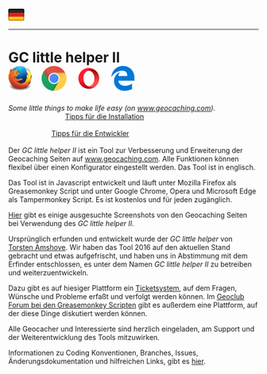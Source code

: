 <a href="#user-content-de" title=""><img src="/images/flag_de.png"></a>

---
# GC little helper II <a id="user-content-de"></a><span> &nbsp; &nbsp; &nbsp; &nbsp; &nbsp; &nbsp; &nbsp; &nbsp; &nbsp; &nbsp; &nbsp; &nbsp; &nbsp; &nbsp; &nbsp; &nbsp; &nbsp; &nbsp; </span> <img src="/images/mozilla_firefox_logo_small.png" title="Mozilla Firefox" alt="Mozilla Firefox"> <span> &nbsp; </span> <img src="/images/google_chrome_logo_small.png" title="Google Chrom" alt="Google Chrom"> <span> &nbsp; </span> <img src="/images/opera_logo_small.png" title="Opera" alt="Opera"> <span> &nbsp; </span> <img src="/images/microsoft_edge_logo_small.png" title="Microsoft Edge" alt="Microsoft Edge">  
*Some little things to make life easy (on www.geocaching.com).* <span> &nbsp; &nbsp; &nbsp; &nbsp; &nbsp; &nbsp; &nbsp; &nbsp; &nbsp; &nbsp; &nbsp; &nbsp; &nbsp; &nbsp; &nbsp; &nbsp; &nbsp; &nbsp; &nbsp; &nbsp; &nbsp; &nbsp; &nbsp; &nbsp; &nbsp;&nbsp; </span> [Tipps für die Installation](https://github.com/2Abendsegler/GClh/blob/master/docu/tips_installation.md#readme)<br>
<span> &nbsp; &nbsp; &nbsp; &nbsp; &nbsp; &nbsp; &nbsp; &nbsp; &nbsp; &nbsp; &nbsp; &nbsp; &nbsp; &nbsp; &nbsp; &nbsp; &nbsp; &nbsp; &nbsp; &nbsp; &nbsp; &nbsp; &nbsp; &nbsp; &nbsp; &nbsp; &nbsp; &nbsp; &nbsp; &nbsp; &nbsp; &nbsp; &nbsp; &nbsp; &nbsp; &nbsp; &nbsp; &nbsp; &nbsp; &nbsp; &nbsp; &nbsp; &nbsp; &nbsp; &nbsp; &nbsp; &nbsp; &nbsp; &nbsp; &nbsp; &nbsp; &nbsp; &nbsp; &nbsp; &nbsp; &nbsp; &nbsp; &nbsp; &nbsp; &nbsp; &nbsp; &nbsp; &nbsp; &nbsp; &nbsp; &nbsp; &nbsp; &nbsp; &nbsp; &nbsp; &nbsp; &nbsp; &nbsp; &nbsp; &nbsp; </span> [Tipps für die Entwickler](https://github.com/2Abendsegler/GClh/blob/master/docu/definitions.md#readme)<br>
<br>
Der *GC little helper II* ist ein Tool zur Verbesserung und Erweiterung der Geocaching Seiten auf www.geocaching.com. Alle Funktionen können flexibel über einen Konfigurator eingestellt werden. Das Tool ist in englisch. 

Das Tool ist in Javascript entwickelt und läuft unter Mozilla Firefox als Greasemonkey Script und unter Google Chrome, Opera und Microsoft Edge als Tampermonkey Script. Es ist kostenlos und für jeden zugänglich.

[Hier](https://github.com/2Abendsegler/GClh/blob/master/docu/overview_screenshots.md#readme) gibt es einige ausgesuchte Screenshots von den Geocaching Seiten bei Verwendung des *GC little helper II*. 

Ursprünglich erfunden und entwickelt wurde der *GC little helper* von [Torsten Amshove](https://www.amshove.net/blog/webinterfaces/gc-little-helper/). Wir haben das Tool 2016 auf den aktuellen Stand gebracht und etwas aufgefrischt, und haben uns in Abstimmung mit dem Erfinder entschlossen, es unter dem Namen *GC little helper II* zu betreiben und weiterzuentwickeln. 

Dazu gibt es auf hiesiger Plattform ein [Ticketsystem](https://github.com/2Abendsegler/GClh/issues), auf dem Fragen, Wünsche und Probleme erfaßt und verfolgt werden können. Im [Geoclub Forum bei den Greasemonkey Scripten](http://geoclub.de/forum/viewforum.php?f=117) gibt es außerdem eine Plattform, auf der diese Dinge diskutiert werden können.

Alle Geocacher und Interessierte sind herzlich eingeladen, am Support und der Weiterentwicklung des Tools mitzuwirken.  

Informationen zu Coding Konventionen, Branches, Issues, Änderungsdokumentation und hilfreichen Links, gibt es [hier](https://github.com/2Abendsegler/GClh/blob/master/docu/definitions.md#readme).  
